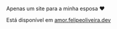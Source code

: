 Apenas um site para a minha esposa ❤️

Está disponível em [amor.felipeoliveira.dev](https://amor.felipeoliveira.dev)
